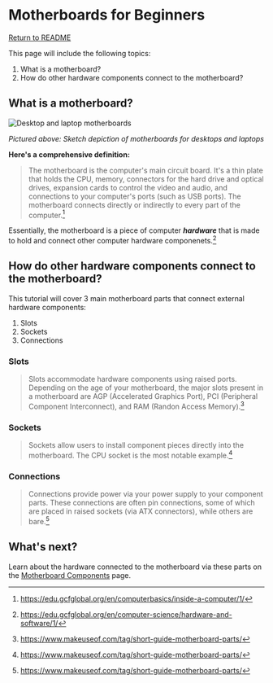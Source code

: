 # Motherboards for Beginners

[Return to README](/README.md)

This page will include the following topics:
1. What is a motherboard?
2. How do other hardware components connect to the motherboard?

## What is a motherboard?

![Desktop and laptop motherboards](https://media.gcflearnfree.org/content/55e073157dd48174331f5168_01_17_2014/Inside_Motherboard_v1-02.jpg "Desktop and laptop motherboards")

*Pictured above: Sketch depiction of motherboards for desktops and laptops*

**Here's a comprehensive definition:**

> The motherboard is the computer's main circuit board. It's a thin plate that holds the CPU, memory, connectors for the hard drive and optical drives, expansion cards to control the video and audio, and connections to your computer's ports (such as USB ports). The motherboard connects directly or indirectly to every part of the computer.[^1]

Essentially, the motherboard is a piece of computer ***hardware*** that is made to hold and connect other computer hardware componenets.[^2]

## How do other hardware components connect to the motherboard?

This tutorial will cover 3 main motherboard parts that connect external hardware components:
1. Slots
2. Sockets
3. Connections

### Slots

> Slots accommodate hardware components using raised ports. Depending on the age of your motherboard, the major slots present in a motherboard are AGP (Accelerated Graphics Port), PCI (Peripheral Component Interconnect), and RAM (Randon Access Memory).[^3]

### Sockets

> Sockets allow users to install component pieces directly into the motherboard. The CPU socket is the most notable example.[^3]

### Connections 

> Connections provide power via your power supply to your component parts. These connections are often pin connections, some of which are placed in raised sockets (via ATX connectors), while others are bare.[^3]

## What's next?

Learn about the hardware connected to the motherboard via these parts on the [Motherboard Components](/motherboard-components.md) page.

[^1]: https://edu.gcfglobal.org/en/computerbasics/inside-a-computer/1/
[^2]: https://edu.gcfglobal.org/en/computer-science/hardware-and-software/1/
[^3]: https://www.makeuseof.com/tag/short-guide-motherboard-parts/